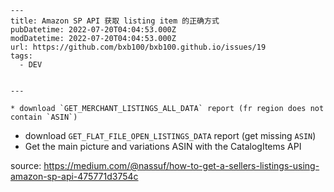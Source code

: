     ---
    title: Amazon SP API 获取 listing item 的正确方式
    pubDatetime: 2022-07-20T04:04:53.000Z
    modDatetime: 2022-07-20T04:04:53.000Z
    url: https://github.com/bxb100/bxb100.github.io/issues/19
    tags:
      - DEV


    ---

    * download `GET_MERCHANT_LISTINGS_ALL_DATA` report (fr region does not contain `ASIN`)

- download `GET_FLAT_FILE_OPEN_LISTINGS_DATA` report (get missing `ASIN`)
- Get the main picture and variations ASIN with the CatalogItems API

source: https://medium.com/@nassuf/how-to-get-a-sellers-listings-using-amazon-sp-api-475771d3754c
